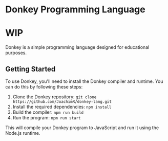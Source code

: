 # Donkey Programming Language

# WIP

Donkey is a simple programming language designed for educational purposes. 

## Getting Started

To use Donkey, you'll need to install the Donkey compiler and runtime. You can do this by following these steps:

1. Clone the Donkey repository: `git clone https://github.com/JoachimR/donkey-lang.git`
2. Install the required dependencies: `npm install`
3. Build the compiler: `npm run build`
4. Run the program: `npm run start`

This will compile your Donkey program to JavaScript and run it using the Node.js runtime.


